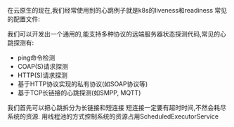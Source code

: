 在云原生的现在,我们经常使用到的心跳例子就是k8s的liveness和readiness
常见的配置文件:



我们可以开发出一个通用的,能支持多种协议的远端服务器状态探测代码,常见的心跳探测有:
- ping命令检测
- COAP(S)请求探测
- HTTP(S)请求探测
- 基于HTTP协议实现的私有协议(如SOAP协议等)
- 基于TCP长链接的心跳探测(如SMPP, MQTT)

我们首先可以把心跳拆分为长链接和短连接
短连接一定要有超时时间,不然会耗尽系统的资源.
用线程池的方式控制系统的资源占用ScheduledExecutorService